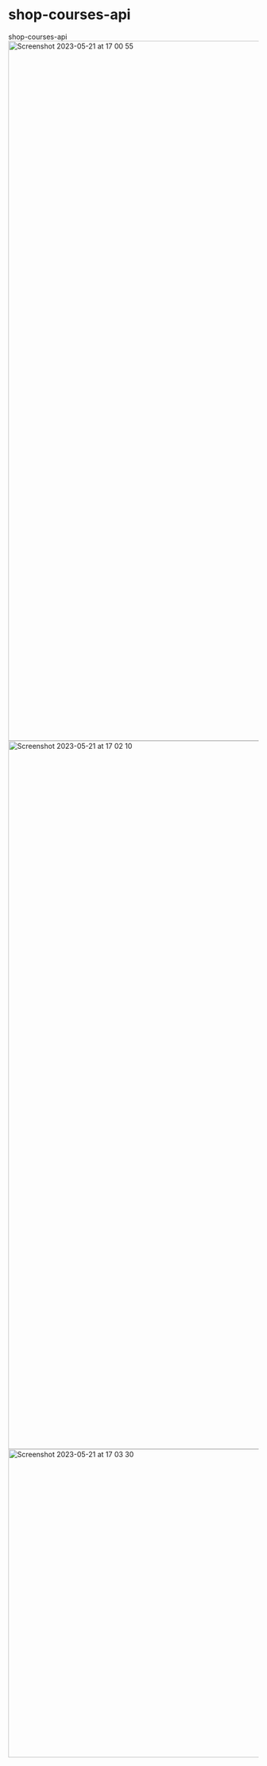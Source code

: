 # shop-courses-api
shop-courses-api
<img width="1407" alt="Screenshot 2023-05-21 at 17 00 55" src="https://github.com/halloweex/shop-courses-api/assets/126845811/93fc2f3c-d7dc-4e9b-8228-b27bb30f8413">
<img width="1424" alt="Screenshot 2023-05-21 at 17 02 10" src="https://github.com/halloweex/shop-courses-api/assets/126845811/9ec68e7a-229c-49a6-ada5-f7ace5127bdb">
<img width="620" alt="Screenshot 2023-05-21 at 17 03 30" src="https://github.com/halloweex/shop-courses-api/assets/126845811/cfd6ba7d-ef19-4911-b0f8-165519200f48">
